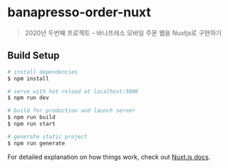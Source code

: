 # banapresso-order-nuxt

> 2020년 두번째 프로젝트 - 바나프레소 모바일 주문 웹을 Nuxtjs로 구현하기

## Build Setup

```bash
# install dependencies
$ npm install

# serve with hot reload at localhost:3000
$ npm run dev

# build for production and launch server
$ npm run build
$ npm run start

# generate static project
$ npm run generate
```

For detailed explanation on how things work, check out [Nuxt.js docs](https://nuxtjs.org).
